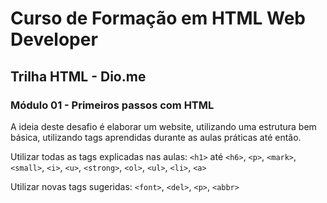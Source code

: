 # Curso de Formação em HTML Web Developer


## Trilha HTML - Dio.me

### Módulo 01 - Primeiros passos com HTML

A ideia deste desafio é elaborar um website, utilizando uma estrutura bem básica, utilizando tags aprendidas durante as aulas práticas até então. 

Utilizar todas as tags explicadas nas aulas: `<h1>` até `<h6>`, `<p>`, `<mark>`, `<small>`, `<i>`, `<u>`, `<strong>`, `<ol>`, `<ul>`, `<li>`, `<a>`

Utilizar novas tags sugeridas: `<font>`, `<del>`, `<p>`, `<abbr>`
